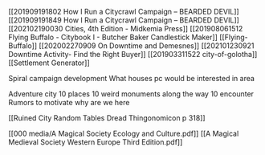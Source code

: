 [[201909191802 How I Run a Citycrawl Campaign – BEARDED DEVIL]]
[[201909191849 How I Run a Citycrawl Campaign – BEARDED DEVIL]]
[[202102190030 Cities, 4th Edition - Midkemia Press]]
[[201908061512 Flying Buffalo - Citybook I - Butcher Baker Candlestick Maker]]
[[Flying-Buffalo]]
[[202002270909 On Downtime and Demesnes]]
[[202101230921 Downtime Activity- Find the Right Buyer]]
[[201903311522 city-of-golotha]]
[[Settlement Generator]]

Spiral campaign development What houses pc would be interested in area

Adventure city
10 places
10 weird monuments along the way
10 encounter
Rumors to motivate why are we here

[[Ruined City Random Tables Dread Thingonomicon p 318]]

[[000 media/A Magical Society Ecology and Culture.pdf]]
[[A Magical Medieval Society Western Europe Third Edition.pdf]]

